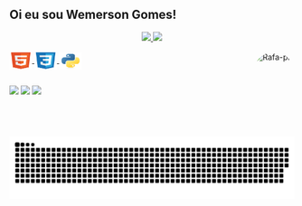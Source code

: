 
## Oi eu sou Wemerson Gomes! ##
<div align="center">
  <a href="https://github.com/WemersonGomesDev">
  <img height="180em" src="https://github-readme-stats.vercel.app/api?username=WemersonGomesDev&show_icons=true&theme=merko&include_all_commits=true&count_private=true"/>
  <img height="160em" src="https://github-readme-stats.vercel.app/api/top-langs/?username=WemersonGomesDev&layout=compact&langs_count=7&theme=merko"/>
</div>

<div style="display: inline_block"><br>
  <img align="center" alt="Rafa-HTML" height="30" width="40" src="https://raw.githubusercontent.com/devicons/devicon/master/icons/html5/html5-original.svg">
  <img align="center" alt="Rafa-CSS" height="30" width="40" src="https://raw.githubusercontent.com/devicons/devicon/master/icons/css3/css3-original.svg">
  <img align="center" alt="Rafa-Python" height="30" width="40" src="https://raw.githubusercontent.com/devicons/devicon/master/icons/python/python-original.svg">
  <img align="right" alt="Rafa-pic" height="150" style="border-radius:50px;" src="https://uploaddeimagens.com.br/images/003/893/350/full/logo2.png?1654448551">
</div>

##

<div> 
  <a href="https://www.instagram.com/wemerson_gomes10/" target="_blank"><img src="https://img.shields.io/badge/-Instagram-%23E4405F?style=for-the-badge&logo=instagram&logoColor=white" target="_blank"></a>
  <a href = "mailto:wemerson01dev@gmail.com"><img src="https://img.shields.io/badge/-Gmail-%23333?style=for-the-badge&logo=gmail&logoColor=white" target="_blank"></a>
  <a href="https://www.linkedin.com/in/wemerson-bomfim-gomes-31977a1b5/" target="_blank"><img src="https://img.shields.io/badge/-LinkedIn-%230077B5?style=for-the-badge&logo=linkedin&logoColor=white" target="_blank"></a> 
 
  ![Snake animation](https://github.com/WemersonGomesDev/WemersonGomesDev/blob/output/github-contribution-grid-snake.svg)
 
</div>
